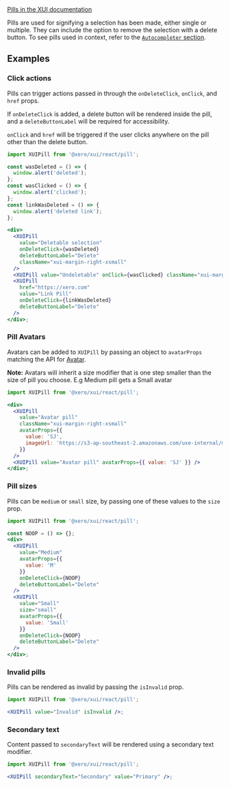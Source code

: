 <div class="xui-margin-vertical">
	<a href="../section-components-identifiers-pill.html" isDocLink>Pills in the XUI documentation</a>
</div>

Pills are used for signifying a selection has been made, either single or multiple. They can include the option to remove the selection with a delete button. To see pills used in context, refer to the [`Autocompleter` section](#autocompleter).

## Examples

### Click actions

Pills can trigger actions passed in through the `onDeleteClick`, `onClick`, and `href` props.

If `onDeleteClick` is added, a delete button will be rendered inside the pill, and a `deleteButtonLabel` will be required for accessibility.

`onClick` and `href` will be triggered if the user clicks anywhere on the pill other than the delete button.

```jsx harmony
import XUIPill from '@xero/xui/react/pill';

const wasDeleted = () => {
  window.alert('deleted');
};
const wasClicked = () => {
  window.alert('clicked');
};
const linkWasDeleted = () => {
  window.alert('deleted link');
};

<div>
  <XUIPill
    value="Deletable selection"
    onDeleteClick={wasDeleted}
    deleteButtonLabel="Delete"
    className="xui-margin-right-xsmall"
  />
  <XUIPill value="Undeletable" onClick={wasClicked} className="xui-margin-right-xsmall" />
  <XUIPill
    href="https://xero.com"
    value="Link Pill"
    onDeleteClick={linkWasDeleted}
    deleteButtonLabel="Delete"
  />
</div>;
```

### Pill Avatars

Avatars can be added to `XUIPill` by passing an object to `avatarProps` matching the API for <a href="#avatar">Avatar</a>.

**Note:** Avatars will inherit a size modifier that is one step smaller than the size of pill you choose. E.g Medium pill gets a Small avatar

```jsx harmony
import XUIPill from '@xero/xui/react/pill';

<div>
  <XUIPill
    value="Avatar pill"
    className="xui-margin-right-xsmall"
    avatarProps={{
      value: 'SJ',
      imageUrl: 'https://s3-ap-southeast-2.amazonaws.com/uxe-internal/mario_icon.png'
    }}
  />
  <XUIPill value="Avatar pill" avatarProps={{ value: 'SJ' }} />
</div>;
```

### Pill sizes

Pills can be `medium` or `small` size, by passing one of these values to the `size` prop.

```jsx harmony
import XUIPill from '@xero/xui/react/pill';

const NOOP = () => {};
<div>
  <XUIPill
    value="Medium"
    avatarProps={{
      value: 'M'
    }}
    onDeleteClick={NOOP}
    deleteButtonLabel="Delete"
  />
  <XUIPill
    value="Small"
    size="small"
    avatarProps={{
      value: 'Small'
    }}
    onDeleteClick={NOOP}
    deleteButtonLabel="Delete"
  />
</div>;
```

### Invalid pills

Pills can be rendered as invalid by passing the `isInvalid` prop.

```jsx harmony
import XUIPill from '@xero/xui/react/pill';

<XUIPill value="Invalid" isInvalid />;
```

### Secondary text

Content passed to `secondaryText` will be rendered using a secondary text modifier.

```jsx harmony
import XUIPill from '@xero/xui/react/pill';

<XUIPill secondaryText="Secondary" value="Primary" />;
```

